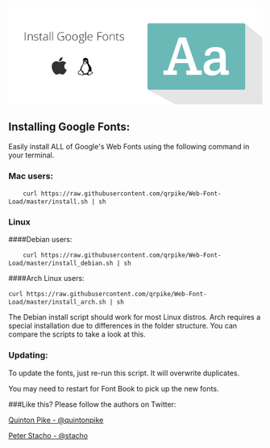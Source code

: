 
![image](splash.png)


## Installing Google Fonts:

Easily install ALL of Google's Web Fonts using the following command in your terminal.

### Mac users:

		curl https://raw.githubusercontent.com/qrpike/Web-Font-Load/master/install.sh | sh

### Linux

####Debian users:

		curl https://raw.githubusercontent.com/qrpike/Web-Font-Load/master/install_debian.sh | sh

####Arch Linux users:

    curl https://raw.githubusercontent.com/qrpike/Web-Font-Load/master/install_arch.sh | sh

The Debian install script should work for most Linux distros. Arch requires a special installation
due to differences in the folder structure. You can compare the scripts to take a look at this.

### Updating:

To update the fonts, just re-run this script. It will overwrite duplicates.

You may need to restart for Font Book to pick up the new fonts.

###Like this? Please follow the authors on Twitter:

[Quinton Pike - @quintonpike](https://twitter.com/QuintonPike)

[Peter Stacho - @stacho](https://twitter.com/stacho)

